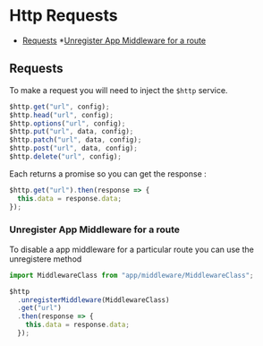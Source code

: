 # Http Requests

* [Requests](#requests) \*[Unregister App Middleware for a route](#unregister-app-middleware-for-a-route)

<a name="requests"></a>

## Requests

To make a request you will need to inject the `$http` service.

```js
$http.get("url", config);
$http.head("url", config);
$http.options("url", config);
$http.put("url", data, config);
$http.patch("url", data, config);
$http.post("url", data, config);
$http.delete("url", config);
```

Each returns a promise so you can get the response :

```js
$http.get("url").then(response => {
  this.data = response.data;
});
```

<a name="unregister-app-middleware-for-a-route"></a>

### Unregister App Middleware for a route

To disable a app middleware for a particular route you can use the unregistere method

```js
import MiddlewareClass from "app/middleware/MiddlewareClass";

$http
  .unregisterMiddleware(MiddlewareClass)
  .get("url")
  .then(response => {
    this.data = response.data;
  });
```
